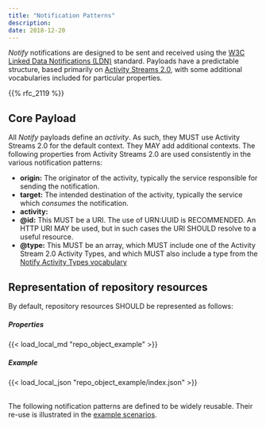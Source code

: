 ```yaml
---
title: "Notification Patterns"
description:
date: 2018-12-20
---
```


*Notify* notifications are designed to be sent and received using the [W3C Linked Data Notifications (LDN)](https://www.w3.org/TR/2017/REC-ldn-20170502/) standard. Payloads have a predictable structure, based primarily
on [Activity Streams 2.0](https://www.w3.org/TR/activitystreams-core/), with some additional vocabularies included for particular properties.

{{% rfc_2119 %}}

## Core Payload

All *Notify* payloads define an *activity*. As such, they MUST use Activity Streams 2.0 for the default context. They MAY add additional contexts. The following properties from Activity Streams 2.0 are used consistently in the various
notification patterns:

* **origin:** The originator of the activity, typically the service responsible for sending the notification.
* **target:** The intended destination of the activity, typically the service which *consumes* the notification.
* **activity:**
* **@id:** This MUST be a URI. The use of URN:UUID is RECOMMENDED. An HTTP URI MAY be used, but in such cases the URI SHOULD resolve to a useful resource.
* **@type:** This MUST be an array, which MUST include one of the Activity Stream 2.0 Activity Types, and which MUST also include a type from the [Notify Activity Types vocabulary](/vocabularies/activity_types/)

## Representation of repository resources

By default, repository resources SHOULD be represented as follows:

<div class="row">
    <div class="col">
        <h5>Properties</h5>
        {{< load_local_md "repo_object_example" >}}
    </div>
    <div class="col">
        <h5>Example</h5>
        {{< load_local_json "repo_object_example/index.json" >}}
    </div>
</div>
<br/>


The following notification patterns are defined to be widely reusable. Their re-use is illustrated in the [example scenarios](/scenarios/).